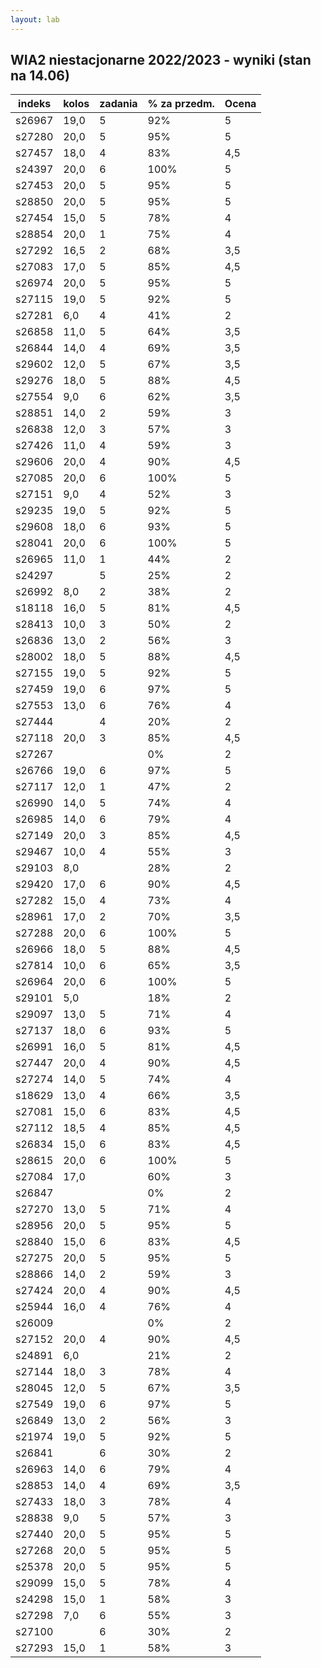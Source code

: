 ```yaml
---
layout: lab
---
```

## WIA2 niestacjonarne 2022/2023 - wyniki (stan na 14.06)

| indeks | kolos | zadania | % za przedm. | Ocena |
| ------ | ----- | ------- | ------------ | ----- |
| s26967 | 19,0  | 5       | 92%          | 5     |
| s27280 | 20,0  | 5       | 95%          | 5     |
| s27457 | 18,0  | 4       | 83%          | 4,5   |
| s24397 | 20,0  | 6       | 100%         | 5     |
| s27453 | 20,0  | 5       | 95%          | 5     |
| s28850 | 20,0  | 5       | 95%          | 5     |
| s27454 | 15,0  | 5       | 78%          | 4     |
| s28854 | 20,0  | 1       | 75%          | 4     |
| s27292 | 16,5  | 2       | 68%          | 3,5   |
| s27083 | 17,0  | 5       | 85%          | 4,5   |
| s26974 | 20,0  | 5       | 95%          | 5     |
| s27115 | 19,0  | 5       | 92%          | 5     |
| s27281 | 6,0   | 4       | 41%          | 2     |
| s26858 | 11,0  | 5       | 64%          | 3,5   |
| s26844 | 14,0  | 4       | 69%          | 3,5   |
| s29602 | 12,0  | 5       | 67%          | 3,5   |
| s29276 | 18,0  | 5       | 88%          | 4,5   |
| s27554 | 9,0   | 6       | 62%          | 3,5   |
| s28851 | 14,0  | 2       | 59%          | 3     |
| s26838 | 12,0  | 3       | 57%          | 3     |
| s27426 | 11,0  | 4       | 59%          | 3     |
| s29606 | 20,0  | 4       | 90%          | 4,5   |
| s27085 | 20,0  | 6       | 100%         | 5     |
| s27151 | 9,0   | 4       | 52%          | 3     |
| s29235 | 19,0  | 5       | 92%          | 5     |
| s29608 | 18,0  | 6       | 93%          | 5     |
| s28041 | 20,0  | 6       | 100%         | 5     |
| s26965 | 11,0  | 1       | 44%          | 2     |
| s24297 |       | 5       | 25%          | 2     |
| s26992 | 8,0   | 2       | 38%          | 2     |
| s18118 | 16,0  | 5       | 81%          | 4,5   |
| s28413 | 10,0  | 3       | 50%          | 2     |
| s26836 | 13,0  | 2       | 56%          | 3     |
| s28002 | 18,0  | 5       | 88%          | 4,5   |
| s27155 | 19,0  | 5       | 92%          | 5     |
| s27459 | 19,0  | 6       | 97%          | 5     |
| s27553 | 13,0  | 6       | 76%          | 4     |
| s27444 |       | 4       | 20%          | 2     |
| s27118 | 20,0  | 3       | 85%          | 4,5   |
| s27267 |       |         | 0%           | 2     |
| s26766 | 19,0  | 6       | 97%          | 5     |
| s27117 | 12,0  | 1       | 47%          | 2     |
| s26990 | 14,0  | 5       | 74%          | 4     |
| s26985 | 14,0  | 6       | 79%          | 4     |
| s27149 | 20,0  | 3       | 85%          | 4,5   |
| s29467 | 10,0  | 4       | 55%          | 3     |
| s29103 | 8,0   |         | 28%          | 2     |
| s29420 | 17,0  | 6       | 90%          | 4,5   |
| s27282 | 15,0  | 4       | 73%          | 4     |
| s28961 | 17,0  | 2       | 70%          | 3,5   |
| s27288 | 20,0  | 6       | 100%         | 5     |
| s26966 | 18,0  | 5       | 88%          | 4,5   |
| s27814 | 10,0  | 6       | 65%          | 3,5   |
| s26964 | 20,0  | 6       | 100%         | 5     |
| s29101 | 5,0   |         | 18%          | 2     |
| s29097 | 13,0  | 5       | 71%          | 4     |
| s27137 | 18,0  | 6       | 93%          | 5     |
| s26991 | 16,0  | 5       | 81%          | 4,5   |
| s27447 | 20,0  | 4       | 90%          | 4,5   |
| s27274 | 14,0  | 5       | 74%          | 4     |
| s18629 | 13,0  | 4       | 66%          | 3,5   |
| s27081 | 15,0  | 6       | 83%          | 4,5   |
| s27112 | 18,5  | 4       | 85%          | 4,5   |
| s26834 | 15,0  | 6       | 83%          | 4,5   |
| s28615 | 20,0  | 6       | 100%         | 5     |
| s27084 | 17,0  |         | 60%          | 3     |
| s26847 |       |         | 0%           | 2     |
| s27270 | 13,0  | 5       | 71%          | 4     |
| s28956 | 20,0  | 5       | 95%          | 5     |
| s28840 | 15,0  | 6       | 83%          | 4,5   |
| s27275 | 20,0  | 5       | 95%          | 5     |
| s28866 | 14,0  | 2       | 59%          | 3     |
| s27424 | 20,0  | 4       | 90%          | 4,5   |
| s25944 | 16,0  | 4       | 76%          | 4     |
| s26009 |       |         | 0%           | 2     |
| s27152 | 20,0  | 4       | 90%          | 4,5   |
| s24891 | 6,0   |         | 21%          | 2     |
| s27144 | 18,0  | 3       | 78%          | 4     |
| s28045 | 12,0  | 5       | 67%          | 3,5   |
| s27549 | 19,0  | 6       | 97%          | 5     |
| s26849 | 13,0  | 2       | 56%          | 3     |
| s21974 | 19,0  | 5       | 92%          | 5     |
| s26841 |       | 6       | 30%          | 2     |
| s26963 | 14,0  | 6       | 79%          | 4     |
| s28853 | 14,0  | 4       | 69%          | 3,5   |
| s27433 | 18,0  | 3       | 78%          | 4     |
| s28838 | 9,0   | 5       | 57%          | 3     |
| s27440 | 20,0  | 5       | 95%          | 5     |
| s27268 | 20,0  | 5       | 95%          | 5     |
| s25378 | 20,0  | 5       | 95%          | 5     |
| s29099 | 15,0  | 5       | 78%          | 4     |
| s24298 | 15,0  | 1       | 58%          | 3     |
| s27298 | 7,0   | 6       | 55%          | 3     |
| s27100 |       | 6       | 30%          | 2     |
| s27293 | 15,0  | 1       | 58%          | 3     |
